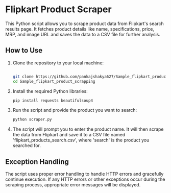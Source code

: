 # Flipkart Product Scraper

This Python script allows you to scrape product data from Flipkart's search results page. It fetches product details like name, specifications, price, MRP, and image URL and saves the data to a CSV file for further analysis.

## How to Use

1. Clone the repository to your local machine:
   ```bash
   
   git clone https://github.com/pankajshakya627/Sample_flipkart_product_scrapping.git
   cd Sample_flipkart_product_scrapping
   ```

2. Install the required Python libraries:
   ```bash
   pip install requests beautifulsoup4
   ```

3. Run the script and provide the product you want to search:
   ```bash
   python scraper.py
   ```

4. The script will prompt you to enter the product name. It will then scrape the data from Flipkart and save it to a CSV file named 'flipkart_products_search.csv', where 'search' is the product you searched for.

## Exception Handling

The script uses proper error handling to handle HTTP errors and gracefully continue execution. If any HTTP errors or other exceptions occur during the scraping process, appropriate error messages will be displayed.
